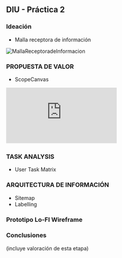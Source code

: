 ## DIU - Práctica 2

### Ideación 
* Malla receptora de información 

![MallaReceptoradeInformacion](https://github.com/GFernando97/DIU21/blob/master/P2/Malla%20Receptora%20de%20Informaci%C3%B3n.png)


### PROPUESTA DE VALOR
* ScopeCanvas

![PDFCanvas](https://github.com/GFernando97/DIU21/blob/master/P2/Canvas.pdf)


### TASK ANALYSIS

* User Task Matrix 


### ARQUITECTURA DE INFORMACIÓN

* Sitemap 
* Labelling 


### Prototipo Lo-FI Wireframe 


### Conclusiones  
(incluye valoración de esta etapa)
